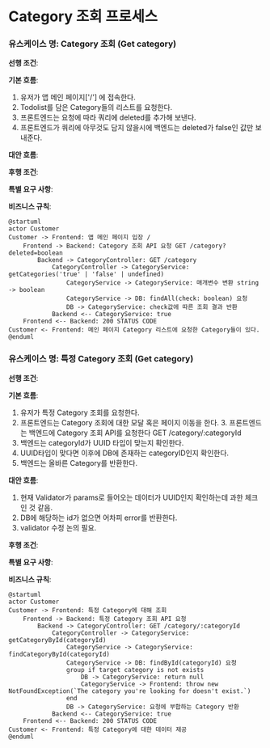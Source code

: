 # Category 조회 프로세스

### 유스케이스 명: Category 조회 (Get category)

**선행 조건**:

**기본 흐름**:

1. 유저가 앱 메인 페이지['/'] 에 접속한다.
2. Todolist를 담은 Category들의 리스트를 요청한다.
3. 프론트엔드는 요청에 따라 쿼리에 deleted를 추가해 보낸다.
4. 프론트엔드가 쿼리에 아무것도 담지 않을시에 백엔드는 deleted가 false인 값만 보내준다.

**대안 흐름**:

**후행 조건**:

**특별 요구 사항**:

**비즈니스 규칙**:

```plantuml
@startuml
actor Customer
Customer -> Frontend: 앱 메인 페이지 입장 /
    Frontend -> Backend: Category 조회 API 요청 GET /category?deleted=boolean
        Backend -> CategoryController: GET /category
            CategoryController -> CategoryService: getCategories('true' | 'false' | undefined)
                CategoryService -> CategoryService: 매개변수 변환 string -> boolean
                CategoryService -> DB: findAll(check: boolean) 요청
                DB -> CategoryService: check값에 따른 조회 결과 반환
            Backend <-- CategoryService: true
    Frontend <-- Backend: 200 STATUS CODE
Customer <- Frontend: 메인 페이지 Category 리스트에 요청한 Category들이 있다.
@enduml
```

### 유스케이스 명: 특정 Category 조회 (Get category)

**선행 조건**:

**기본 흐름**:

1. 유저가 특정 Category 조회를 요청한다.
2. 프론트엔드는 Category 조회에 대한 모달 혹은 페이지 이동을 한다. 3. 프론트엔드는 백엔드에 Category 조회 API를 요청한다 GET /category/:categoryId
3. 백엔드는 categoryId가 UUID 타입이 맞는지 확인한다.
4. UUID타입이 맞다면 이후에 DB에 존재하는 categoryID인지 확인한다.
5. 백엔드는 올바른 Category를 반환한다.

**대안 흐름**:

1. 현재 Validator가 params로 들어오는 데이터가 UUID인지 확인하는데 과한 체크인 것 같음.
2. DB에 해당하는 id가 없으면 어차피 error를 반환한다.
3. validator 수정 논의 필요.

**후행 조건**:

**특별 요구 사항**:

**비즈니스 규칙**:

```plantuml
@startuml
actor Customer
Customer -> Frontend: 특정 Category에 대해 조회
    Frontend -> Backend: 특정 Category 조회 API 요청
        Backend -> CategoryController: GET /category/:categoryId
            CategoryController -> CategoryService: getCategoryById(categoryId)
                CategoryService -> CategoryService: findCategoryById(categoryId)
                CategoryService -> DB: findById(categoryId) 요청
                group if target category is not exists
                    DB -> CategoryService: return null
                    CategoryService -> Frontend: throw new NotFoundException(`The category you're looking for doesn't exist.`)
                end
                DB -> CategoryService: 요청에 부합하는 Category 반환
            Backend <-- CategoryService: true
    Frontend <-- Backend: 200 STATUS CODE
Customer <- Frontend: 특정 Category에 대한 데이터 제공
@enduml
```
